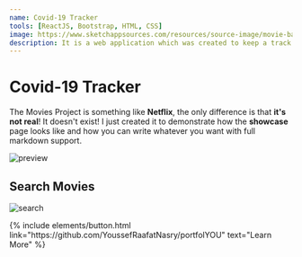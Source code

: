```yaml
---
name: Covid-19 Tracker
tools: [ReactJS, Bootstrap, HTML, CSS]
image: https://www.sketchappsources.com/resources/source-image/movie-badges-jurajjurik.png
description: It is a web application which was created to keep a track of Covid-19 cases all over the world. The site is updated everyday with number of new cases tested everyday.
---
```


# Covid-19 Tracker

The Movies Project is something like **Netflix**, the only difference is that **it's not real**! It doesn't exist! I just created it to demonstrate how the **showcase** page looks like and how you can write whatever you want with full markdown support.

![preview](https://www.sketchappsources.com/resources/source-image/we-were-soldiers-landing-page-dbruggisser.jpg)

## Search Movies

![search](https://www.sketchappsources.com/resources/source-image/microsoft-windows-10-virtual-keyboard-diogo-sousa.png)

<p class="text-center">
{% include elements/button.html link="https://github.com/YoussefRaafatNasry/portfolYOU" text="Learn More" %}
</p>
